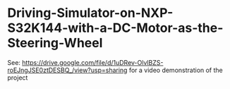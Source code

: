 # Driving-Simulator-on-NXP-S32K144-with-a-DC-Motor-as-the-Steering-Wheel
See: https://drive.google.com/file/d/1uDRev-OlvlBZS-roEJngJSE0ztDESBQ_/view?usp=sharing for a video demonstration of the project

